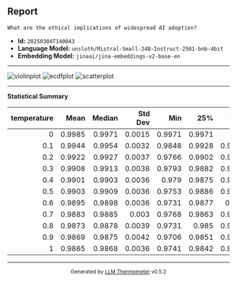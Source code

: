## Report

```
What are the ethical implications of widespread AI adoption?
```
- **Id:** `20250304T140043`
- **Language Model:** `unsloth/Mistral-Small-24B-Instruct-2501-bnb-4bit`
- **Embedding Model:** `jinaai/jina-embeddings-v2-base-en`

---

![violinplot](../assets/20250304T140043/violinplot.png)
![ecdfplot](../assets/20250304T140043/ecdfplot.png)
![scatterplot](../assets/20250304T140043/scatterplot.png)

---

**Statistical Summary**

|   temperature |   Mean |   Median |   Std Dev |    Min |    25% |    75% |    Max |   Count |
|--------------:|-------:|---------:|----------:|-------:|-------:|-------:|-------:|--------:|
|           0   | 0.9985 |   0.9971 |    0.0015 | 0.9971 | 0.9971 | 1      | 1      |     496 |
|           0.1 | 0.9944 |   0.9954 |    0.0032 | 0.9848 | 0.9928 | 0.9967 | 1      |     496 |
|           0.2 | 0.9922 |   0.9927 |    0.0037 | 0.9766 | 0.9902 | 0.9952 | 0.9995 |     496 |
|           0.3 | 0.9908 |   0.9913 |    0.0038 | 0.9793 | 0.9882 | 0.9938 | 0.998  |     496 |
|           0.4 | 0.9901 |   0.9903 |    0.0036 | 0.979  | 0.9875 | 0.9929 | 0.998  |     496 |
|           0.5 | 0.9903 |   0.9909 |    0.0036 | 0.9753 | 0.9886 | 0.9929 | 0.9964 |     496 |
|           0.6 | 0.9895 |   0.9898 |    0.0036 | 0.9731 | 0.9877 | 0.992  | 0.9965 |     496 |
|           0.7 | 0.9883 |   0.9885 |    0.003  | 0.9768 | 0.9863 | 0.9903 | 0.9958 |     496 |
|           0.8 | 0.9873 |   0.9878 |    0.0039 | 0.9731 | 0.985  | 0.9902 | 0.9954 |     496 |
|           0.9 | 0.9869 |   0.9875 |    0.0042 | 0.9706 | 0.9851 | 0.9897 | 0.9947 |     496 |
|           1   | 0.9865 |   0.9868 |    0.0036 | 0.9741 | 0.9842 | 0.9889 | 0.9955 |     496 |

---

<div align="center">
  <sub>Generated by <a href="https://github.com/S1M0N38/llm-thermometer">LLM Thermometer</a> v0.5.2</sub>
</div>